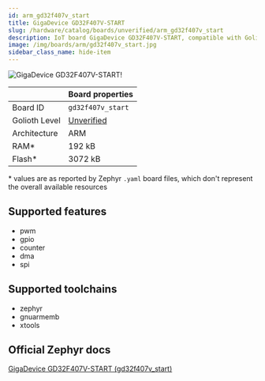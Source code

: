 ```yaml
---
id: arm_gd32f407v_start
title: GigaDevice GD32F407V-START
slug: /hardware/catalog/boards/unverified/arm_gd32f407v_start
description: IoT board GigaDevice GD32F407V-START, compatible with Golioth at unverified level.
image: /img/boards/arm/gd32f407v_start.jpg
sidebar_class_name: hide-item
---
```


[//]: # (This is an auto-generated file, do not edit! Changes to it will be lost upon re-generation)

![GigaDevice GD32F407V-START!](/img/boards/arm/gd32f407v_start.jpg "GigaDevice GD32F407V-START")

|                | Board properties     |
| -------------  | -------------------- |
| Board ID       | `gd32f407v_start` |
| Golioth Level  | [Unverified](/hardware#unverified-boards) |
| Architecture   | ARM |
| RAM*           | 192 kB |
| Flash*         | 3072 kB |

\* values are as reported by Zephyr `.yaml` board files, which don't represent the overall available resources



## Supported features

* pwm
* gpio
* counter
* dma
* spi

## Supported toolchains

* zephyr
* gnuarmemb
* xtools

## Official Zephyr docs

[GigaDevice GD32F407V-START (gd32f407v_start)](https://docs.zephyrproject.org/latest/boards/arm/gd32f407v_start/doc/index.html)
